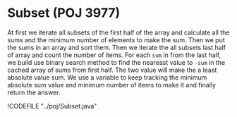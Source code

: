 # Subset (POJ 3977)

At first we iterate all subsets of the first half of the array and calculate all the sums and the minimum number
of elements to make the sum. Then we put the sums in an array and sort them. Then we iterate the all subsets
last half of array and count the number of items. For each `sum` in from the last half, we build use binary search
method to find the neareast value to `-sum` in the cached array of sums from first half. The two value
will make the a least absolute value sum. We use a variable to keep tracking the minimum absolute sum value
and minimum number of items to make it and finally return the answer.

!CODEFILE "../poj/Subset.java"

